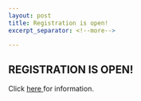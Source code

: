 ```yaml
---
layout: post
title: Registration is open!
excerpt_separator: <!--more-->

---
```





REGISTRATION IS OPEN!
---------------------


Click <a href="https://matteobachetti.github.io/supereddington2018/registration/"> here </a> for information.




<!--more-->
